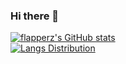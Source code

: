 ### Hi there 👋

[![flapperz's GitHub stats](https://github-readme-stats.vercel.app/api?username=flapperz&hide=issue&show_icons=true&layout=compact&theme=react)](https://github.com/anuraghazra/github-readme-stats)
</br>
[![Langs Distribution](https://github-readme-stats.vercel.app/api/top-langs/?username=flapperz&layout=compact&exclude_repo=galaga&theme=react)](https://github.com/anuraghazra/github-readme-stats)

<!--
**flapperz/flapperz** is a ✨ _special_ ✨ repository because its `README.md` (this file) appears on your GitHub profile.

Here are some ideas to get you started:

- 🔭 I’m currently working on ...
- 🌱 I’m currently learning ...
- 👯 I’m looking to collaborate on ...
- 🤔 I’m looking for help with ...
- 💬 Ask me about ...
- 📫 How to reach me: ...
- 😄 Pronouns: ...
- ⚡ Fun fact: ...
-->
